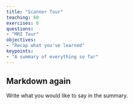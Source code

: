 ```yaml
---
title: "Scanner Tour"
teaching: 60
exercises: 0
questions:
- "MRI Tour"
objectives:
- "Recap what you've learned"
keypoints:
- "A summary of everything so far"
---
```


## Markdown again

Write what you would like to say in the summary.
